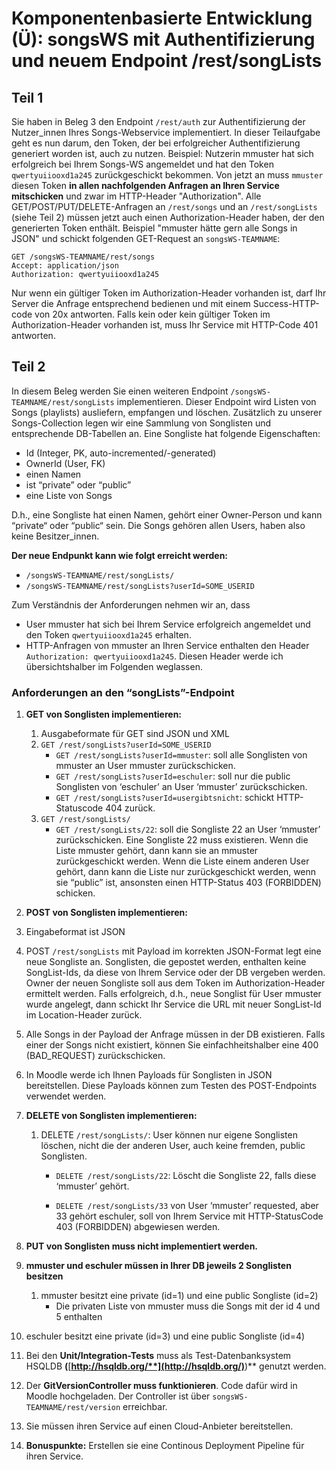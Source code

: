 # Komponentenbasierte Entwicklung (Ü): songsWS mit Authentifizierung und neuem Endpoint /rest/songLists

##  Teil 1

Sie haben in Beleg 3 den Endpoint `/rest/auth` zur Authentifizierung der Nutzer_innen Ihres Songs-Webservice implementiert. In dieser Teilaufgabe geht es nun darum, den Token, der bei erfolgreicher Authentifizierung generiert worden ist, auch zu nutzen. Beispiel: Nutzerin mmuster hat sich erfolgreich bei Ihrem Songs-WS angemeldet und hat den Token `qwertyuiiooxd1a245` zurückgeschickt bekommen. Von jetzt an muss `mmuster` diesen Token **in allen nachfolgenden Anfragen an Ihren Service mitschicken** und zwar im HTTP-Header "Authorization". Alle GET/POST/PUT/DELETE-Anfragen an `/rest/songs` und an `/rest/songLists` (siehe Teil 2) müssen jetzt auch einen Authorization-Header haben, der den generierten Token enthält. Beispiel "mmuster hätte gern alle Songs in JSON" und schickt folgenden GET-Request an `songsWS-TEAMNAME`:

```
GET /songsWS-TEAMNAME/rest/songs 
Accept: application/json
Authorization: qwertyuiiooxd1a245
```

Nur wenn ein gültiger Token im Authorization-Header vorhanden ist, darf Ihr Server die Anfrage entsprechend bedienen und mit einem Success-HTTP-code von 20x antworten. Falls kein oder kein gültiger Token im Authorization-Header vorhanden ist, muss Ihr Service mit HTTP-Code 401 antworten.

## Teil 2

In diesem Beleg werden Sie einen weiteren Endpoint `/songsWS-TEAMNAME/rest/songLists` implementieren. Dieser Endpoint wird Listen von Songs (playlists) ausliefern, empfangen und löschen. Zusätzlich zu unserer Songs-Collection legen wir eine Sammlung von Songlisten und entsprechende DB-Tabellen an. Eine Songliste hat folgende Eigenschaften:

- Id (Integer, PK, auto-incremented/-generated)
- OwnerId (User, FK)
- einen Namen
- ist “private” oder “public”
- eine Liste von Songs

D.h., eine Songliste hat einen Namen, gehört einer Owner-Person und kann “private“ oder “public“ sein.  Die Songs gehören allen Users, haben also keine Besitzer_innen.

**Der neue Endpunkt kann wie folgt erreicht werden:**

- `/songsWS-TEAMNAME/rest/songLists/`                
- `/songsWS-TEAMNAME/rest/songLists?userId=SOME_USERID`

Zum Verständnis der Anforderungen nehmen wir an, dass 

- User mmuster hat sich bei Ihrem Service erfolgreich angemeldet und den Token `qwertyuiiooxd1a245` erhalten.
- HTTP-Anfragen von mmuster an Ihren Service enthalten den Header `Authorization: qwertyuiiooxd1a245`. Diesen Header werde ich übersichtshalber im Folgenden weglassen.

### Anforderungen an den “songLists”-Endpoint

1. **GET von Songlisten implementieren:**
   1. Ausgabeformate für GET sind JSON und XML
   2. `GET /rest/songLists?userId=SOME_USERID`
      - `GET /rest/songLists?userId=mmuster`: soll alle Songlisten von mmuster an User mmuster zurückschicken.
      - `GET /rest/songLists?userId=eschuler`: soll nur die public Songlisten von ‘eschuler’ an User ‘mmuster’ zurückschicken.
      - `GET /rest/songLists?userId=usergibtsnicht`: schickt HTTP-Statuscode 404 zurück.
   3. `GET /rest/songLists/`
      - `GET /rest/songLists/22`: soll die Songliste 22 an User ‘mmuster’ zurückschicken. Eine Songliste 22 muss existieren. Wenn die Liste mmuster gehört, dann kann sie an mmuster zurückgeschickt werden. Wenn die Liste einem anderen User gehört, dann kann die Liste nur zurückgeschickt werden, wenn sie “public” ist, ansonsten einen HTTP-Status 403 (FORBIDDEN) schicken.
2.  **POST von Songlisten implementieren:**
   1. Eingabeformat ist JSON
   2. POST `/rest/songLists` mit Payload im korrekten JSON-Format legt eine neue Songliste an. Songlisten, die gepostet werden, enthalten keine SongList-Ids, da diese von Ihrem Service oder der DB vergeben werden. Owner der neuen Songliste soll aus dem Token im Authorization-Header ermittelt werden. Falls erfolgreich, d.h., neue Songlist für User mmuster wurde angelegt, dann schickt Ihr Service die URL mit neuer SongList-Id im Location-Header zurück. 
   3. Alle Songs in der Payload der Anfrage müssen in der DB existieren. Falls einer der Songs nicht existiert, können Sie einfachheitshalber eine 400 (BAD_REQUEST) zurückschicken. 
   4. In Moodle werde ich Ihnen Payloads für Songlisten in JSON bereitstellen. Diese Payloads können zum Testen des POST-Endpoints verwendet werden.
3. **DELETE von Songlisten implementieren:**

   1. DELETE `/rest/songLists/`: User können nur eigene Songlisten löschen, nicht die der anderen User, auch keine fremden, public Songlisten.

      - `DELETE /rest/songLists/22`: Löscht die Songliste 22, falls diese ‘mmuster’ gehört.

      - `DELETE /rest/songLists/33` von User ‘mmuster’ requested, aber 33 gehört eschuler, soll von Ihrem Service mit HTTP-StatusCode 403 (FORBIDDEN) abgewiesen werden. 
4. **PUT von Songlisten muss nicht implementiert werden.**
5. **mmuster und eschuler müssen in Ihrer DB jeweils 2 Songlisten besitzen**
   1. mmuster besitzt eine private (id=1) und eine public Songliste (id=2) 
      - Die privaten Liste von mmuster muss die Songs mit der id 4 und 5 enthalten
6. eschuler besitzt eine private (id=3) und eine public Songliste (id=4) 
7. Bei den **Unit/Integration-Tests** muss als Test-Datenbanksystem HSQLDB **(**[**http://hsqldb.org/**](http://hsqldb.org/)**)** genutzt werden.
8. Der **GitVersionController muss funktionieren**. Code dafür wird in Moodle hochgeladen. Der Controller ist über `songsWS-TEAMNAME/rest/version` erreichbar.
9. Sie müssen ihren Service auf einen Cloud-Anbieter bereitstellen. 
10. **Bonuspunkte:** Erstellen sie eine Continous Deployment Pipeline für ihren Service.

